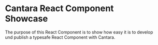 # Cantara React Component Showcase

The purpose of this React Component is to show how easy it is to develop und publish a typesafe React Component with Cantara.
